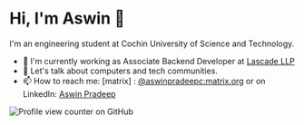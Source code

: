 # Hi, I'm Aswin 👋

I'm an engineering student at Cochin University of Science and Technology.

- 🌱 I'm currently working as Associate Backend Developer at [Lascade LLP](https://www.linkedin.com/company/lascade/)
- 💬 Let's talk about computers and tech communities.
- 📫 How to reach me: [matrix] : <a href="https://matrix.to/#/@aswinpradeepc:matrix.org" target="_blank">@aswinpradeepc:matrix.org</a> or on LinkedIn: <a href="https://linkedin.com/in/aswinpradeepc" target="_blank">Aswin Pradeep</a>

![Profile view counter on GitHub](https://komarev.com/ghpvc/?username=aswinpradeepc)
